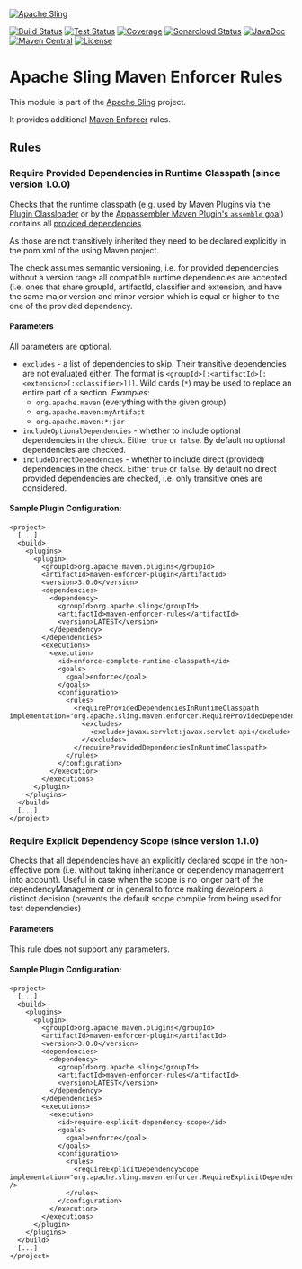 [![Apache Sling](https://sling.apache.org/res/logos/sling.png)](https://sling.apache.org)

[![Build Status](https://ci-builds.apache.org/job/Sling/job/modules/job/sling-maven-enforcer-rules/job/master/badge/icon)](https://ci-builds.apache.org/job/Sling/job/modules/job/sling-maven-enforcer-rules/job/master/)
[![Test Status](https://img.shields.io/jenkins/tests.svg?jobUrl=https://ci-builds.apache.org/job/Sling/job/modules/job/sling-maven-enforcer-rules/job/master/)](https://ci-builds.apache.org/job/Sling/job/modules/job/sling-maven-enforcer-rules/job/master/test/?width=800&height=600)
[![Coverage](https://sonarcloud.io/api/project_badges/measure?project=apache_sling-maven-enforcer-rules&metric=coverage)](https://sonarcloud.io/dashboard?id=apache_sling-org-apache-sling-rewriter)
[![Sonarcloud Status](https://sonarcloud.io/api/project_badges/measure?project=apache_sling-org-apache-sling-rewriter&metric=alert_status)](https://sonarcloud.io/dashboard?id=apache_sling-maven-enforcer-rules)
[![JavaDoc](https://www.javadoc.io/badge/org.apache.sling/maven-enforcer-rules.svg)](https://www.javadoc.io/doc/org.apache.sling/maven-enforcer-rules)
[![Maven Central](https://maven-badges.herokuapp.com/maven-central/org.apache.sling/maven-enforcer-rules/badge.svg)](https://search.maven.org/#search%7Cga%7C1%7Cg%3A%22org.apache.sling%22%20a%3A%22maven-enforcer-rules%22)
[![License](https://img.shields.io/badge/License-Apache%202.0-blue.svg)](https://www.apache.org/licenses/LICENSE-2.0)

# Apache Sling Maven Enforcer Rules

This module is part of the [Apache Sling](https://sling.apache.org) project.

It provides additional [Maven Enforcer](https://maven.apache.org/enforcer/maven-enforcer-plugin/) rules.

## Rules

### Require Provided Dependencies in Runtime Classpath (since version 1.0.0)

Checks that the runtime classpath (e.g. used by Maven Plugins via the 
[Plugin Classloader](https://maven.apache.org/guides/mini/guide-maven-classloading.html#3-plugin-classloaders) or by the [Appassembler Maven Plugin's `assemble` goal](http://www.mojohaus.org/appassembler/appassembler-maven-plugin/assemble-mojo.html)) contains all [provided dependencies](https://maven.apache.org/guides/introduction/introduction-to-dependency-mechanism.html#Dependency_Scope).

As those are not transitively inherited they need to be declared explicitly in the pom.xml of the using Maven project.

The check assumes semantic versioning, i.e. for provided dependencies without a version range all compatible runtime dependencies are accepted (i.e. ones that share groupId, artifactId, classifier and extension, and have the same major version and minor version which is equal or higher to the one of the provided dependency.

#### Parameters

All parameters are optional.

 * `excludes` - a list of dependencies to skip. Their transitive dependencies are not evaluated either. The format is `<groupId>[:<artifactId>[:<extension>[:<classifier>]]]`. Wild cards (`*`) may be used to replace an entire part of a section. *Examples*: 
     * `org.apache.maven` (everything with the given group)
     * `org.apache.maven:myArtifact`
     * `org.apache.maven:*:jar`
 * `includeOptionalDependencies` - whether to include optional dependencies in the check. Either `true` or `false`. By default no optional dependencies are checked.
 * `includeDirectDependencies` - whether to include direct (provided) dependencies in the check. Either `true` or `false`. By default no direct provided dependencies are checked, i.e. only transitive ones are considered.

#### Sample Plugin Configuration:

```
<project>
  [...]
  <build>
    <plugins>
      <plugin>
        <groupId>org.apache.maven.plugins</groupId>
        <artifactId>maven-enforcer-plugin</artifactId>
        <version>3.0.0</version>
        <dependencies>
          <dependency>
            <groupId>org.apache.sling</groupId>
            <artifactId>maven-enforcer-rules</artifactId>
            <version>LATEST</version>
          </dependency>
        </dependencies>
        <executions>
          <execution>
            <id>enforce-complete-runtime-classpath</id>
            <goals>
              <goal>enforce</goal>
            </goals>
            <configuration>
              <rules>
                <requireProvidedDependenciesInRuntimeClasspath implementation="org.apache.sling.maven.enforcer.RequireProvidedDependenciesInRuntimeClasspath">
                  <excludes>
                    <exclude>javax.servlet:javax.servlet-api</exclude>
                  </excludes>
                </requireProvidedDependenciesInRuntimeClasspath>
              </rules>
            </configuration>
          </execution>
        </executions>
      </plugin>
    </plugins>
  </build>
  [...]
</project>
```

### Require Explicit Dependency Scope (since version 1.1.0)

Checks that all dependencies have an explicitly declared scope in the non-effective pom (i.e. without taking inheritance or dependency management into account). Useful in case when the scope is no longer part of the dependencyManagement or in general to force making developers a distinct decision (prevents the default scope compile from being used for test dependencies)

#### Parameters

This rule does not support any parameters.

#### Sample Plugin Configuration:

```
<project>
  [...]
  <build>
    <plugins>
      <plugin>
        <groupId>org.apache.maven.plugins</groupId>
        <artifactId>maven-enforcer-plugin</artifactId>
        <version>3.0.0</version>
        <dependencies>
          <dependency>
            <groupId>org.apache.sling</groupId>
            <artifactId>maven-enforcer-rules</artifactId>
            <version>LATEST</version>
          </dependency>
        </dependencies>
        <executions>
          <execution>
            <id>require-explicit-dependency-scope</id>
            <goals>
              <goal>enforce</goal>
            </goals>
            <configuration>
              <rules>
                <requireExplicitDependencyScope implementation="org.apache.sling.maven.enforcer.RequireExplicitDependencyScope" />
              </rules>
            </configuration>
          </execution>
        </executions>
      </plugin>
    </plugins>
  </build>
  [...]
</project>
```